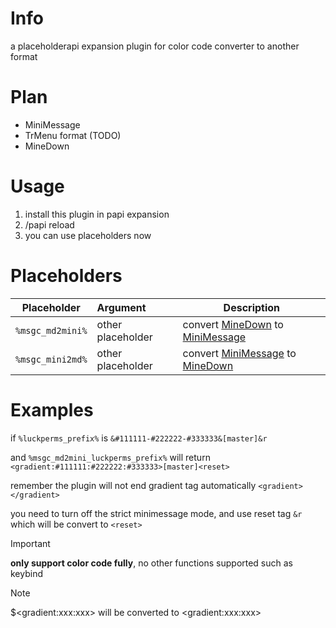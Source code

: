 # Info

a placeholderapi expansion plugin for color code converter to another format

# Plan

* MiniMessage
* TrMenu format (TODO)
* MineDown

# Usage

1. install this plugin in papi expansion
2. /papi reload
3. you can use placeholders now

# Placeholders

| Placeholder      | Argument          | Description                                                                                                       |
|------------------|:------------------|-------------------------------------------------------------------------------------------------------------------|
| `%msgc_md2mini%` | other placeholder | convert [MineDown](https://github.com/Phoenix616/MineDown) to [MiniMessage](https://docs.advntr.dev/minimessage/) |
| `%msgc_mini2md%` | other placeholder | convert [MiniMessage](https://docs.advntr.dev/minimessage/) to [MineDown](https://github.com/Phoenix616/MineDown) |

# Examples

if `%luckperms_prefix%` is `&#111111-#222222-#333333&[master]&r`

and `%msgc_md2mini_luckperms_prefix%` will return `<gradient:#111111:#222222:#333333>[master]<reset>`

remember the plugin will not end gradient tag automatically
`<gradient></gradient>`

you need to turn off the strict minimessage mode, and use reset tag `&r` which will be convert to `<reset>`

> [!IMPORTANT] 
> **only support color code fully**, no other functions supported such as keybind

> [!NOTE] 
> $&lt;gradient:xxx:xxx&gt; 
> will be converted to 
> &lt;gradient:xxx:xxx&gt;
